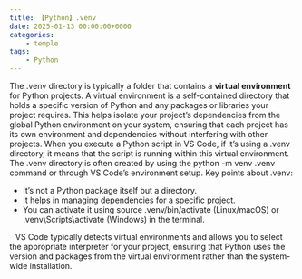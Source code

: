 ```yaml
---
title: 【Python】.venv
date: 2025-01-13 00:00:00+0000
categories: 
    - temple
tags:
    - Python
---
```


The .venv directory is typically a folder that contains a **virtual environment** for Python projects. A virtual environment is a self-contained directory that holds a specific version of Python and any packages or libraries your project requires. This helps isolate your project’s dependencies from the global Python environment on your system, ensuring that each project has its own environment and dependencies without interfering with other projects.
When you execute a Python script in VS Code, if it’s using a .venv directory, it means that the script is running within this virtual environment. The .venv directory is often created by using the python -m venv .venv command or through VS Code’s environment setup.
Key points about .venv:
* It’s not a Python package itself but a directory.
* It helps in managing dependencies for a specific project.
* You can activate it using source .venv/bin/activate (Linux/macOS) or .venv\Scripts\activate (Windows) in the terminal.

⠀VS Code typically detects virtual environments and allows you to select the appropriate interpreter for your project, ensuring that Python uses the version and packages from the virtual environment rather than the system-wide installation.
